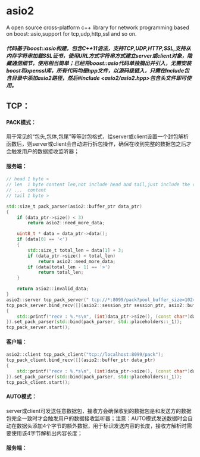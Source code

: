 # asio2
A open source cross-platform c++ library for network programming based on boost::asio,support for tcp,udp,http,ssl and so on.

##### 代码基于boost::asio构建，包含C++11语法，支持TCP,UDP,HTTP,SSL,支持从内存字符串加载SSL证书，使用URL方式字符串方式建立server或client对象，隐藏通信细节，使用相当简单；已经将boost::asio代码单独摘出并引入，无需安装boost和openssl库，所有代码均是hpp文件，以源码级链入，只需在Include包含目录中添加asio2路径，然后#include <asio2/asio2.hpp>包含头文件即可使用。

## TCP：
#### PACK模式：
  用于常见的“包头,包体,包尾”等等封包格式，给server或client设置一个封包解析函数后，则server或client会自动进行拆包操作，确保在收到完整的数据包之后才会触发用户的数据接收监听器；
#### 服务端：
```c++
// head 1 byte <
// len  1 byte content len,not include head and tail,just include the content len
// ...  content
// tail 1 byte >

std::size_t pack_parser(asio2::buffer_ptr data_ptr)
{
	if (data_ptr->size() < 3)
		return asio2::need_more_data;

	uint8_t * data = data_ptr->data();
	if (data[0] == '<')
	{
		std::size_t total_len = data[1] + 3;
		if (data_ptr->size() < total_len)
			return asio2::need_more_data;
		if (data[total_len - 1] == '>')
			return total_len;
	}

	return asio2::invalid_data;
}
asio2::server tcp_pack_server(" tcp://*:8099/pack?pool_buffer_size=1024");
tcp_pack_server.bind_recv([](asio2::session_ptr session_ptr, asio2::buffer_ptr data_ptr)
{
	std::printf("recv : %.*s\n", (int)data_ptr->size(), (const char*)data_ptr->data());
}).set_pack_parser(std::bind(pack_parser, std::placeholders::_1));
tcp_pack_server.start();
```
#### 客户端：
```c++
asio2::client tcp_pack_client("tcp://localhost:8099/pack");
tcp_pack_client.bind_recv([](asio2::buffer_ptr data_ptr)
{
	std::printf("recv : %.*s\n", (int)data_ptr->size(), (const char*)data_ptr->data());
}).set_pack_parser(std::bind(pack_parser, std::placeholders::_1));
tcp_pack_client.start();
```
#### AUTO模式：
  server或client可发送任意数据包，接收方会确保收到的数据包是和发送方的数据包完全一致时才会触发用户的数据接收监听器；注意：AUTO模式发送数据时会自动在数据头添加4个字节的额外数据，用于标识发送内容的长度，接收方解析时需要使用该4字节解析出内容长度；
#### 服务端：
